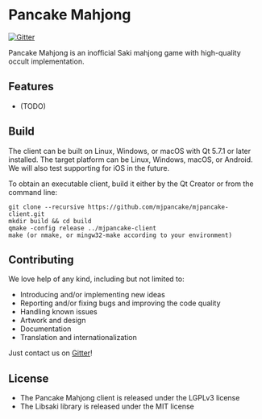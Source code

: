 # Pancake Mahjong

[![Gitter](https://badges.gitter.im/Join%20Chat.svg)](https://gitter.im/mjpancake)

Pancake Mahjong is an inofficial Saki mahjong game
with high-quality occult implementation.

## Features

- (TODO)

## Build

The client can be built on Linux, Windows, or macOS with
Qt 5.7.1 or later installed.
The target platform can be Linux, Windows, macOS, or Android. 
We will also test supporting for iOS in the future.

To obtain an executable client, build it either by the Qt Creator or from the command line:

```
git clone --recursive https://github.com/mjpancake/mjpancake-client.git
mkdir build && cd build
qmake -config release ../mjpancake-client
make (or nmake, or mingw32-make according to your environment)
```

## Contributing

We love help of any kind, including but not limited to:

- Introducing and/or implementing new ideas
- Reporting and/or fixing bugs and improving the code quality
- Handling known issues
- Artwork and design
- Documentation
- Translation and internationalization

Just contact us on [Gitter](https://gitter.im/mjpancake)!

## License

- The Pancake Mahjong client is released under the LGPLv3 license
- The Libsaki library is released under the MIT license


